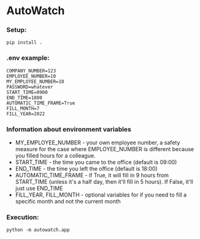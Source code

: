 # AutoWatch
### Setup:
    pip install .
### .env example:
    COMPANY_NUMBER=123
    EMPLOYEE_NUMBER=10
    MY_EMPLOYEE_NUMBER=10
    PASSWORD=whatever
    START_TIME=0900
    END_TIME=1800
    AUTOMATIC_TIME_FRAME=True
    FILL_MONTH=7
    FILL_YEAR=2022
### Information about environment variables
+ MY_EMPLOYEE_NUMBER - your own employee number, a safety measure for the case where EMPLOYEE_NUMBER is different because you filled hours for a colleague.
+ START_TIME - the time you came to the office (default is 09:00)
+ END_TIME - the time you left the office (default is 18:00)
+ AUTOMATIC_TIME_FRAME - if True, it will fill in 9 hours from START_TIME (unless it's a half day, then it'll fill in 5 hours). If False, it'll just use END_TIME
+ FILL_YEAR, FILL_MONTH - optional variables for if you need to fill a specific month and not the current month
### Execution:
    python -m autowatch.app
